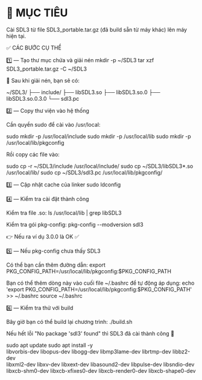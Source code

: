# 🧩 MỤC TIÊU

Cài SDL3 từ file SDL3_portable.tar.gz (đã build sẵn từ máy khác) lên máy hiện tại.

✅ CÁC BƯỚC CỤ THỂ

1️⃣ — Tạo thư mục chứa và giải nén
mkdir -p ~/SDL3
tar xzf SDL3_portable.tar.gz -C ~/SDL3

📁 Sau khi giải nén, bạn sẽ có:

~/SDL3/
├── include/
├── libSDL3.so
├── libSDL3.so.0
├── libSDL3.so.0.3.0
└── sdl3.pc

2️⃣ — Copy thư viện vào hệ thống

Cần quyền sudo để cài vào /usr/local:

sudo mkdir -p /usr/local/include
sudo mkdir -p /usr/local/lib
sudo mkdir -p /usr/local/lib/pkgconfig

Rồi copy các file vào:

sudo cp -r ~/SDL3/include /usr/local/include/
sudo cp ~/SDL3/libSDL3*.so /usr/local/lib/
sudo cp ~/SDL3/sdl3.pc /usr/local/lib/pkgconfig/

3️⃣ — Cập nhật cache của linker
sudo ldconfig

4️⃣ — Kiểm tra cài đặt thành công

Kiểm tra file .so:
ls /usr/local/lib | grep libSDL3

Kiểm tra gói pkg-config:
pkg-config --modversion sdl3

👉 Nếu ra ví dụ 3.0.0 là OK ✅

5️⃣ — Nếu pkg-config chưa thấy SDL3

Có thể bạn cần thêm đường dẫn:
export PKG_CONFIG_PATH=/usr/local/lib/pkgconfig:$PKG_CONFIG_PATH

Bạn có thể thêm dòng này vào cuối file ~/.bashrc để tự động áp dụng:
echo 'export PKG_CONFIG_PATH=/usr/local/lib/pkgconfig:$PKG_CONFIG_PATH' >> ~/.bashrc
source ~/.bashrc

6️⃣ — Kiểm tra thử với build

Bây giờ bạn có thể build lại chương trình:
./build.sh

Nếu hết lỗi "No package 'sdl3' found" thì SDL3 đã cài thành công 🎉

sudo apt update
sudo apt install -y \
  libvorbis-dev libopus-dev libogg-dev libmp3lame-dev librtmp-dev libbz2-dev \
  libxml2-dev libxv-dev libxext-dev libasound2-dev libpulse-dev libsndio-dev \
  libxcb-shm0-dev libxcb-xfixes0-dev libxcb-render0-dev libxcb-shape0-dev

